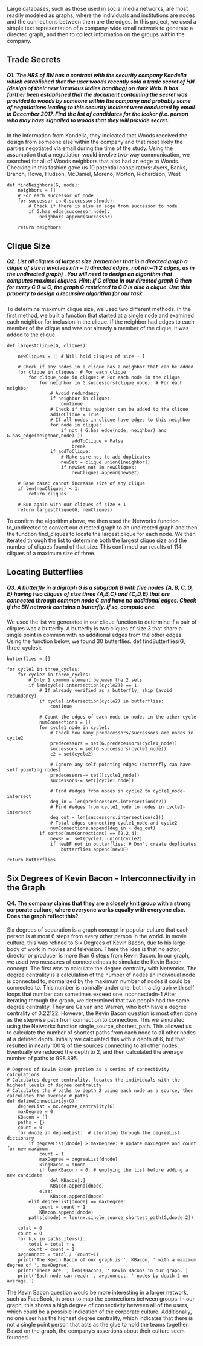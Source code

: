 Large databases, such as those used in social media networks, are most readily modeled as graphs, where the individuals and institutions are nodes and the connections between them are the edges. In this project, we used a simple text representation of a company-wide email network to generate a directed graph, and then to collect information on the groups within the company. 

## Trade Secrets

##### Q1. The HRS of BN has a contract with the security company Kandella which established that the user woods recently sold a trade secret of HN (design of their new luxurious ladies handbag) on dark Web. It has further been established that the document containing the secret was provided to woods by someone within the company and probably some of negotiations leading to this security incident were conducted by email in December 2017. Find the list of candidates for the leaker (i.e. person who may have signalled to woods that they will provide secret.

In the information from Kandella, they indicated that Woods received the design from someone else within the company and that most likely the parties negotiated via email during the time of the study. Using the assumption that a negotiation would involve two-way communication, we searched for all of Woods neighbors that also had an edge to Woods. Checking in this fashion gave us 10 potential conspirators: Ayers, Banks, Branch, Howe, Hudson, McDaniel, Moreno, Morton, Richardson, West
```
def findNeighbors(G, node):
    neighbors = []
    # For each successor of node
    for successor in G.successors(node):
        # Check if there is also an edge from successor to node
        if G.has_edge(successor,node):
            neighbors.append(successor)

    return neighbors
```

## Clique Size

##### Q2. List all cliques of largest size (remember that in a directed graph a clique of size n involves n(n − 1) directed edges, not n(n−1) 2 edges, as in the undirected graph) . You will need to design an algorithm that computes maximal cliques. Hint: if C clique in our directed graph G then for every C 0 ⊆ C, the graph G restricted to C 0 is also a clique. Use this property to design a recursive algorithm for our task. 

To determine maximum clique size, we used two different methods. In the first method, we built a function that started at a single node and examined each neighbor for inclusion in the clique. If the neighbor had edges to each member of the clique and was not already a member of the clique, it was added to the clique.
``` 
def largestClique(G, cliques):
   
    newCliques = [] # Will hold cliques of size + 1

    # Check if any nodes in a clique has a neighbor that can be added
    for clique in cliques: # For each clique
        for clique_node in clique: # For each node in the clique
            for neighbor in G.successors(clique_node): # For each neighbor
                # Avoid redundancy
                if neighbor in clique:
                    continue
                # Check if this neighbor can be added to the clique
                addToClique = True
                # If all nodes in clique have edges to this neighbor
                for node in clique:
                    if not ( G.has_edge(node, neighbor) and G.has_edge(neighbor,node) ):
                        addToClique = False
                        break
                if addToClique:
                    # Make sure not to add duplicates
                    newSet = clique.union([neighbor])
                    if newSet not in newCliques:
                        newCliques.append(newSet)

    # Base case: cannot increase size of any clique
    if len(newCliques) < 1:
        return cliques

    # Run again with our cliques of size + 1
    return largestClique(G, newCliques)
```

To confirm the algorithm above, we then used the Networkx function to_undirected to convert our directed graph to an undirected graph and then the function find_cliques to locate the largest clique for each node. We then iterated through the list to determine both the largest clique size and the number of cliques found of that size. This confirmed our results of 114 cliques of a maximum size of three.


## Locating Butterflies

##### Q3. A butterfly in a digraph G is a subgraph B with five nodes {A, B, C, D, E} having two cliques of size three {A,B,C} and {C,D,E} that are connected through common node C and have no additional edges. Check if the BN network contains a butterfly. If so, compute one.
We used the list we generated in our clique function to determine if a pair of cliques was a butterfly. A butterfly is two cliques of size 3 that share a single point in common with no additional edges from the other edges. Using the function below, we found 30 butterflies.
def findButterflies(G, three_cycles):

    butterflies = []
    
    for cycle1 in three_cycles:
        for cycle2 in three_cycles:
            # Only 1 common element between the 2 sets
            if len(cycle1.intersection(cycle2)) == 1:            
                # If already verified as a butterfly, skip (avoid redundancy)
                if cycle1.intersection(cycle2) in butterflies:
                    continue

                # Count the edges of each node to nodes in the other cycle
                numConnections = []
                for cycle1_node in cycle1:
                    # Check how many predecessors/successors are nodes in cycle2
                    predecessors = set(G.predecessors(cycle1_node))
                    successors = set(G.successors(cycle1_node))
                    c2 = set(cycle2)
                    
                    # Ignore any self pointing edges (butterfly can have self pointing nodes)
					predecessors-= set([cycle1_node])
					successors-= set([cycle1_node])

                    # Find #edges from nodes in cycle2 to cycle1_node-intersect
                    deg_in = len(predecessors.intersection(c2))
                    # Find #edges from cycle1_node to nodes in cycle2-intersect
                    deg_out = len(successors.intersection(c2))
                    # Total edges connecting cycle1_node and cycle2
                    numConnections.append(deg_in + deg_out) 
                if sorted(numConnections) == [2,2,4]:
                    newBF =  set(cycle1).union(cycle2)
                    if newBF not in butterflies: # Don't create duplicates
                        butterflies.append(newBF)

    return butterflies
## Six Degrees of Kevin Bacon - Interconnectivity in the Graph

#### Q4. The company claims that they are a closely knit group with a strong corporate culture, where everyone works equally with everyone else. Does the graph reflect this?
Six degrees of separation is a graph concept in popular culture that each person is at most 6 steps from every other person in the world. In movie culture, this was refined to Six Degrees of Kevin Bacon, due to his large body of work in movies and television. There the idea is that no actor, director or producer is more than 6 steps from Kevin Bacon. 
In our graph, we used two measures of connectedness to simulate the Kevin Bacon concept. The first was to calculate the degree centrality with Networkx. The degree centrality is a calculation of the number of nodes an individual node is connected to, normalized by the maximum number of nodes it could be connected to. This number is normally under one, but in a digraph with self loops that number can sometimes exceed one. 
nconnectedn-1
After iterating through the graph, we determined that two people had the same degree centrality. They are Galvan and Warren, who both have a degree centrality of 0.22122. 
However, the Kevin Bacon question is most often done as the stepwise path from connection to connection. This we simulated using the Networkx function single_source_shortest_path. This allowed us to calculate the number of shortest paths from each node to all other nodes at a defined depth. Initially we calculated this with a depth of 6, but that resulted in nearly 100% of the sources connecting to all other nodes. Eventually we reduced the depth to 2, and then calculated the average number of paths to 998.895. 
```
# Degrees of Kevin Bacon problem as a series of connectivity calculations
# Calculates degree centrality, locates the individuals with the highest levels of degree centrality
# Calculates the # paths to depth 2 using each node as a source, then calculates the average # paths
def defineConnectivity(G):
    degreeList = nx.degree_centrality(G)
    maxDegree = 0
    KBacon = []
    paths = {}
    count = 0
    for dnode in degreeList:  # iterating through the degreeList dictionary
        if degreeList[dnode] > maxDegree: # update maxDegree and count for new maximum
            count = 1
            maxDegree = degreeList[dnode]
            kingBacon = dnode
            if len(KBacon) > 0: # emptying the list before adding a new candidate
                del KBacon[:]
                KBacon.append(dnode)
            else:
                KBacon.append(dnode)
        elif degreeList[dnode] == maxDegree:
            count = count + 1
            KBacon.append(dnode)
        paths[dnode] = len(nx.single_source_shortest_path(G,dnode,2))
    
    total = 0
    count = 0
    for k,v in paths.items():
        total = total + v
        count = count + 1
    avgconnect = total / (count+1)
    print('The Kevin Bacon of our graph is ', KBacon, ' with a maximum degree of ', maxDegree)
    print('There are ', len(KBacon), ' Kevin Bacons in our graph.')
    print('Each node can reach ', avgconnect, ' nodes by depth 2 on average.')
```


The Kevin Bacon question would be more interesting in a larger network, such as FaceBook, in order to map the connections between groups. In our graph, this shows a high degree of connectivity between all of the users, which could be a possible indication of the corporate culture. Additionally, no one user has the highest degree centrality, which indicates that there is not a single point person that acts as the glue to hold the teams together. Based on the graph, the company’s assertions about their culture seem founded.
